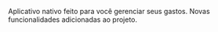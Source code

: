 Aplicativo nativo feito para você gerenciar seus gastos.
Novas funcionalidades adicionadas ao projeto.
